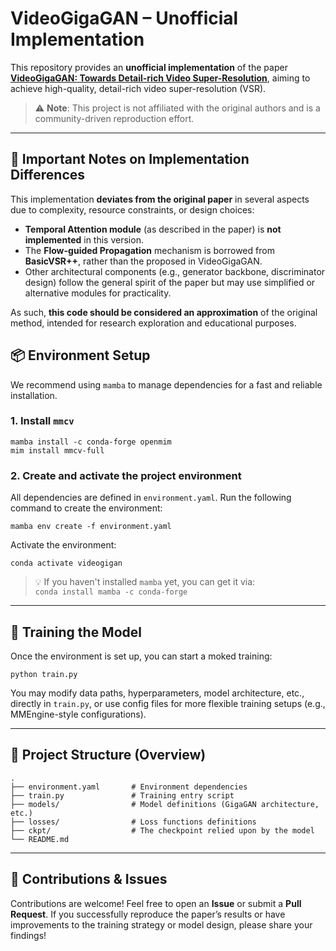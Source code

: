 # VideoGigaGAN – Unofficial Implementation

This repository provides an **unofficial implementation** of the paper [**VideoGigaGAN: Towards Detail-rich Video Super-Resolution**](https://videogigagan.github.io/), aiming to achieve high-quality, detail-rich video super-resolution (VSR).

> ⚠️ **Note**: This project is not affiliated with the original authors and is a community-driven reproduction effort.

---

## 📌 Important Notes on Implementation Differences
This implementation **deviates from the original paper** in several aspects due to complexity, resource constraints, or design choices:
- **Temporal Attention module** (as described in the paper) is **not implemented** in this version.
- The **Flow-guided Propagation** mechanism is borrowed from **BasicVSR++**, rather than the proposed in VideoGigaGAN.
- Other architectural components (e.g., generator backbone, discriminator design) follow the general spirit of the paper but may use simplified or alternative modules for practicality.

As such, **this code should be considered an approximation** of the original method, intended for research exploration and educational purposes.


## 📦 Environment Setup

We recommend using `mamba` to manage dependencies for a fast and reliable installation.

### 1. Install `mmcv`

```
mamba install -c conda-forge openmim
mim install mmcv-full
```

### 2. Create and activate the project environment

All dependencies are defined in `environment.yaml`. Run the following command to create the environment:

```
mamba env create -f environment.yaml
```

Activate the environment:

```
conda activate videogigan
```

> 💡 If you haven't installed `mamba` yet, you can get it via:  
> `conda install mamba -c conda-forge`

---

## 🚀 Training the Model

Once the environment is set up, you can start a moked training:

```
python train.py
```

You may modify data paths, hyperparameters, model architecture, etc., directly in `train.py`, or use config files for more flexible training setups (e.g., MMEngine-style configurations).

---

## 📁 Project Structure (Overview)

```
.
├── environment.yaml       # Environment dependencies
├── train.py               # Training entry script
├── models/                # Model definitions (GigaGAN architecture, etc.)
├── losses/                # Loss functions definitions
├── ckpt/                  # The checkpoint relied upon by the model
└── README.md
```

---

## 🤝 Contributions & Issues

Contributions are welcome! Feel free to open an **Issue** or submit a **Pull Request**. If you successfully reproduce the paper’s results or have improvements to the training strategy or model design, please share your findings!


